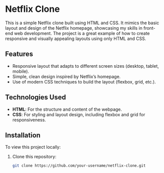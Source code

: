 # Netflix Clone

This is a simple Netflix clone built using HTML and CSS. It mimics the basic layout and design of the Netflix homepage, showcasing my skills in front-end web development. The project is a great example of how to create responsive and visually appealing layouts using only HTML and CSS.

## Features

- Responsive layout that adapts to different screen sizes (desktop, tablet, mobile).
- Simple, clean design inspired by Netflix’s homepage.
- Use of modern CSS techniques to build the layout (flexbox, grid, etc.).

## Technologies Used

- **HTML**: For the structure and content of the webpage.
- **CSS**: For styling and layout design, including flexbox and grid for responsiveness.
  
## Installation

To view this project locally:

1. Clone this repository:
   ```bash
   git clone https://github.com/your-username/netflix-clone.git

